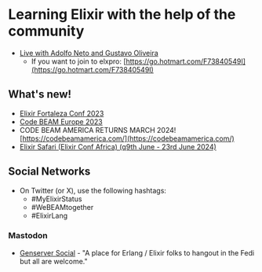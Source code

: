 # Learning Elixir with the help of the community

- [Live with Adolfo Neto and Gustavo Oliveira](https://www.youtube.com/watch?v=04WxqkCJ5ko)
  - If you want to join to elxpro: [https://go.hotmart.com/F73840549I](https://go.hotmart.com/F73840549I)
 
## What's new!
- [Elixir Fortaleza Conf 2023](https://elixiremfoco.github.io/elixirfortaleza/index_en)
- [Code BEAM Europe 2023](https://codebeameurope.com/)
- CODE BEAM AMERICA RETURNS MARCH 2024! [https://codebeamamerica.com/](https://codebeamamerica.com/)
- [Elixir Safari (Elixir Conf Africa) (q9th June - 23rd June 2024)](https://elixirconf.africa/)

## Social Networks

- On Twitter (or X), use the following hashtags:
  - #MyElixirStatus
  - #WeBEAMtogether
  - #ElixirLang
 

### Mastodon

- [Genserver Social](https://genserver.social/) - "A place for Erlang / Elixir folks to hangout in the Fedi but all are welcome."


